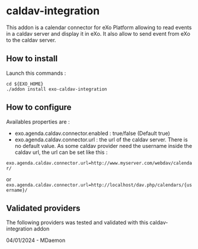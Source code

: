 # caldav-integration

This addon is a calendar connector for eXo Platform allowing to read events in a caldav server and display it in eXo. 
It also allow to send event from eXo to the caldav server.
## How to install
Launch this commands :
```
cd ${EXO_HOME}
./addon install exo-caldav-integration
```

## How to configure

Availables properties are :

- exo.agenda.caldav.connector.enabled : true/false (Default true)
- exo.agenda.caldav.connector.url : the url of the caldav server. There is no default value. As some caldav provider need the username inside the caldav url, the url can be set like this : 

`exo.agenda.caldav.connector.url=http://www.myserver.com/webdav/calendar/`

or
`exo.agenda.caldav.connector.url=http://localhost/dav.php/calendars/{username}/`


## Validated providers
The following providers was tested and validated with this caldav-integration addon

04/01/2024 - MDaemon
